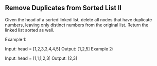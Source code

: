 ## Remove Duplicates from Sorted List II

Given the head of a sorted linked list, delete all nodes that have duplicate numbers, leaving only distinct numbers from the original list. Return the linked list sorted as well.



Example 1:


Input: head = [1,2,3,3,4,4,5]
Output: [1,2,5]
Example 2:


Input: head = [1,1,1,2,3]
Output: [2,3]